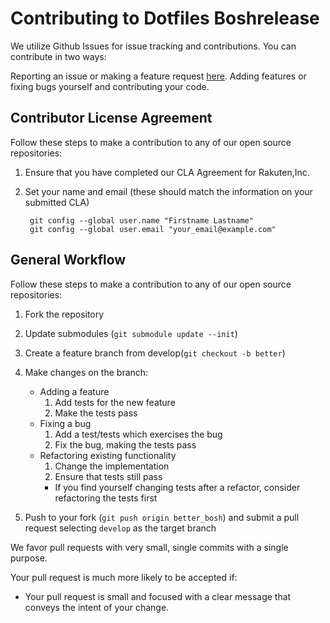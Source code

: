 # Contributing to Dotfiles Boshrelease

We utilize Github Issues for issue tracking and contributions. You can contribute in two ways:

Reporting an issue or making a feature request [here](#issues).
Adding features or fixing bugs yourself and contributing your code.


## Contributor License Agreement

Follow these steps to make a contribution to any of our open source repositories:

1. Ensure that you have completed our CLA Agreement for Rakuten,Inc.

1. Set your name and email (these should match the information on your submitted CLA)

        git config --global user.name "Firstname Lastname"
        git config --global user.email "your_email@example.com"

## General Workflow

Follow these steps to make a contribution to any of our open source repositories:

1. Fork the repository
1. Update submodules (`git submodule update --init`)
1. Create a feature branch from develop(`git checkout -b better`)

1. Make changes on the branch:
    * Adding a feature
      1. Add tests for the new feature
      1. Make the tests pass
    * Fixing a bug
      1. Add a test/tests which exercises the bug
      1. Fix the bug, making the tests pass
    * Refactoring existing functionality
      1. Change the implementation
      1. Ensure that tests still pass
        * If you find yourself changing tests after a refactor, consider
          refactoring the tests first

1. Push to your fork (`git push origin better_bosh`) and submit a pull request selecting `develop` as the target branch

We favor pull requests with very small, single commits with a single purpose.

Your pull request is much more likely to be accepted if:

* Your pull request is small and focused with a clear message that conveys the intent of your change.


